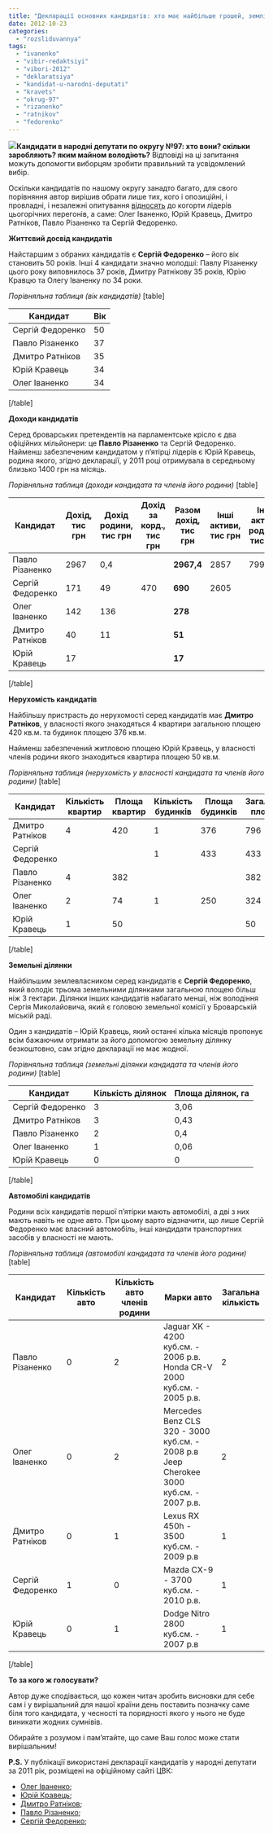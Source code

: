 ```yaml
---
title: "Декларації основних кандидатів: хто має найбільше грошей, землі, квартир та автівок?"
date: 2012-10-23
categories: 
  - "rozsliduvannya"
tags: 
  - "ivanenko"
  - "vibir-redaktsiyi"
  - "vibori-2012"
  - "deklaratsiya"
  - "kandidat-u-narodni-deputati"
  - "kravets"
  - "okrug-97"
  - "rizanenko"
  - "ratnikov"
  - "fedorenko"
---
```


[![](https://mpz.brovary.org/wp-content/uploads/2012/10/1253180627_zolotie_slitki.jpg)](https://mpz.brovary.org/wp-content/uploads/2012/10/1253180627_zolotie_slitki.jpg)**Кандидати в народні депутати по округу №97: хто вони? скільки заробляють? яким майном володіють?** Відповіді на ці запитання можуть допомогти виборцям зробити правильний та усвідомлений вибір.

Оскільки кандидатів по нашому округу занадто багато, для свого порівняння автор вирішив обрати лише тих, кого і опозиційні, і провладні, і незалежні опитування [відносять](https://mpz.brovary.org/reytingi-treba-vmiti-ne-lishe-malyuvati-a-y-publikuvati-analiz-zmi/ "Рейтинги треба вміти не лише малювати, а й публікувати: аналіз ЗМІ (доповнено)") до когорти лідерів цьогорічних перегонів, а саме: Олег Іваненко, Юрій Кравець, Дмитро Ратніков, Павло Різаненко та Сергій Федоренко.

**Життєвий досвід кандидатів**

Найстаршим з обраних кандидатів є **Сергій Федоренко** – його вік становить 50 років. Інші 4 кандидати значно молодші: Павлу Різаненку цього року виповнилось 37 років, Дмитру Ратнікову 35 років, Юрію Кравцю та Олегу Іваненку по 34 роки.

_Порівняльна таблиця (вік кандидатів)_ \[table\]

| **Кандидат** | **Вік** |
| --- | --- |
| Сергій Федоренко | 50 |
| Павло Різаненко | 37 |
| Дмитро Ратніков | 35 |
| Юрій Кравець | 34 |
| Олег Іваненко | 34 |

\[/table\]

**Доходи кандидатів**

Серед броварських претендентів на парламентське крісло є два офіційних мільйонери: це **Павло Різаненко** та Сергій Федоренко. Найменш забезпеченим кандидатом у п’ятірці лідерів є Юрій Кравець, родина якого, згідно декларації, у 2011 році отримувала в середньому близько 1400 грн на місяць.

_Порівняльна таблиця (доходи кандидата та членів його родини)_ \[table\]

 
| **Кандидат** | **Дохід, тис грн** | **Дохід родини, тис грн** | **Дохід за корд., тис грн** | **Разом дохід, тис грн** | **Інші активи, тис грн** | **Інші активи родини, тис грн** | **Разом інші активи,** тис грн |
| --- | --- | --- | --- | --- | --- | --- | --- |
| Павло Різаненко | 2967 | 0,4 |  | **2967,4** | 2857 | 799 | **3656** |
| Сергій Федоренко | 171 | 49 | 470 | **690** | 2605 |  | **2605** |
| Олег Іваненко | 142 | 136 |  | **278** |  |  | **0** |
| Дмитро Ратніков | 40 | 11 |  | **51** |  |  | **0** |
| Юрій Кравець | 17 |  |  | **17** |  |  | **0** |

\[/table\]

**Нерухомість кандидатів**

Найбільшу пристрасть до нерухомості серед кандидатів має **Дмитро Ратніков**, у власності якого знаходяться 4 квартири загальною площею 420 кв.м. та будинок площею 376 кв.м.

Найменш забезпечений житловою площею Юрій Кравець, у власності членів родини якого знаходиться квартира площею 50 кв.м.

_Порівняльна таблиця (нерухомість у власності кандидата та членів його родини)_ \[table\]

| **Кандидат** | **Кількість квартир** | **Площа квартир** | **Кількість будинків** | **Площа будинків** | **Загальна площа** |
| --- | --- | --- | --- | --- | --- |
| Дмитро Ратніков | 4 | 420 | 1 | 376 | 796 |
| Сергій Федоренко |  |  | 1 | 433 | 433 |
| Павло Різаненко | 4 | 382 |  |  | 382 |
| Олег Іваненко | 2 | 74 | 1 | 250 | 324 |
| Юрій Кравець | 1 | 50 |  |  | 50 |

\[/table\]

**Земельні ділянки**

Найбільшим землевласником серед кандидатів є **Сергій Федоренко**, який володіє трьома земельними ділянками загальною площею більш ніж 3 гектари. Ділянки інших кандидатів набагато менші, ніж володіння Сергія Миколайовича, який є головою земельної комісії у Броварській міській раді.

Один з кандидатів – Юрій Кравець, який останні кілька місяців пропонує всім бажаючим отримати за його допомогою земельну ділянку безкоштовно, сам згідно декларації не має жодної.

_Порівняльна таблиця (земельні ділянки кандидата та членів його родини)_ \[table\]

| Кандидат | Кількість ділянок | Площа ділянок, га |
| --- | --- | --- |
| Сергій Федоренко | 3 | 3,06 |
| Дмитро Ратніков | 3 | 0,43 |
| Павло Різаненко | 2 | 0,4 |
| Олег Іваненко | 1 | 0,06 |
| Юрій Кравець | 0 | 0 |

\[/table\]

**Автомобілі кандидатів**

Родини всіх кандидатів першої п’ятірки мають автомобілі, а дві з них мають навіть не одне авто. При цьому варто відзначити, що лише Сергій Федоренко має власний автомобіль, інші кандидати транспортних засобів у власності не мають.

_Порівняльна таблиця (автомобілі кандидата та членів його родини)_ \[table\]

| Кандидат | Кількість авто | Кількість авто членів родини | Марки авто | Загальна кількість |
| --- | --- | --- | --- | --- |
| Павло Різаненко | 0 | 2 | Jaguar XK - 4200 куб.см. - 2006 р.в.   Honda CR-V 2000 куб.см. - 2005 р.в. | 2 |
| Олег Іваненко | 0 | 2 | Mercedes Benz CLS 320 - 3000 куб.см. - 2008 р.в   Jeep Cherokee 3000 куб.см. - 2007 р.в. | 2 |
| Дмитро Ратніков | 0 | 1 | Lexus RX 450h - 3500 куб.см. - 2009 р.в | 1 |
| Сергій Федоренко | 1 | 0 | Mazda CX-9 - 3700 куб.см. - 2010 р.в. | 1 |
| Юрій Кравець | 0 | 1 | Dodge Nitro 2800 куб.см. - 2007 р.в | 1 |

\[/table\]

**То за кого ж голосувати?**

Автор дуже сподівається, що кожен читач зробить висновки для себе сам і у вирішальний для нашої країни день поставить позначку саме біля того кандидата, у чесності та порядності якого у нього не буде виникати жодних сумнівів.

Обирайте з розумом і пам’ятайте, що саме Ваш голос може стати вирішальним!

**P.S.** У публікації використані декларації кандидатів у народні депутати за 2011 рік, розміщені на офіційному сайті ЦВК:

- [Олег Іваненко](https://mpz.brovary.org/wp-content/uploads/2012/10/ivanenko-00007-7.pdf);
- [Юрій Кравець](https://mpz.brovary.org/wp-content/uploads/2012/10/kravec-06330-7.pdf);
- [Дмитро Ратніков](https://mpz.brovary.org/wp-content/uploads/2012/10/ratnikov-01032-7.pdf);
- [Павло Різаненко](https://mpz.brovary.org/wp-content/uploads/2012/10/rizanenko-02977-7.pdf);
- [Сергій Федоренко](https://mpz.brovary.org/wp-content/uploads/2012/10/fedorenko-01729-7.pdf);
